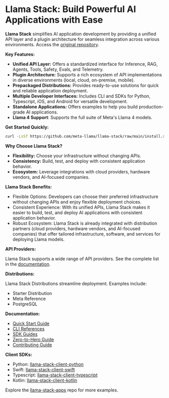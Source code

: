 # Llama Stack: Build Powerful AI Applications with Ease

**Llama Stack** simplifies AI application development by providing a unified API layer and a plugin architecture for seamless integration across various environments. Access the [original repository](https://github.com/meta-llama/llama-stack).

**Key Features:**

*   **Unified API Layer:**  Offers a standardized interface for Inference, RAG, Agents, Tools, Safety, Evals, and Telemetry.
*   **Plugin Architecture:** Supports a rich ecosystem of API implementations in diverse environments (local, cloud, on-premise, mobile).
*   **Prepackaged Distributions:** Provides ready-to-use solutions for quick and reliable application deployment.
*   **Multiple Developer Interfaces:** Includes CLI and SDKs for Python, Typescript, iOS, and Android for versatile development.
*   **Standalone Applications:** Offers examples to help you build production-grade AI applications.
*   **Llama 4 Support**: Supports the full suite of Meta's Llama 4 models.

**Get Started Quickly:**

```bash
curl -LsSf https://github.com/meta-llama/llama-stack/raw/main/install.sh | bash
```

**Why Choose Llama Stack?**

*   **Flexibility:** Choose your infrastructure without changing APIs.
*   **Consistency:** Build, test, and deploy with consistent application behavior.
*   **Ecosystem:** Leverage integrations with cloud providers, hardware vendors, and AI-focused companies.

**Llama Stack Benefits:**

*   Flexible Options: Developers can choose their preferred infrastructure without changing APIs and enjoy flexible deployment choices.
*   Consistent Experience: With its unified APIs, Llama Stack makes it easier to build, test, and deploy AI applications with consistent application behavior.
*   Robust Ecosystem: Llama Stack is already integrated with distribution partners (cloud providers, hardware vendors, and AI-focused companies) that offer tailored infrastructure, software, and services for deploying Llama models.

**API Providers:**

Llama Stack supports a wide range of API providers.  See the complete list in the [documentation](https://llama-stack.readthedocs.io/en/latest/providers/index.html).

**Distributions:**

Llama Stack Distributions streamline deployment.  Examples include:

*   Starter Distribution
*   Meta Reference
*   PostgreSQL

**Documentation:**

*   [Quick Start Guide](https://llama-stack.readthedocs.io/en/latest/getting_started/index.html)
*   [CLI References](https://llama-stack.readthedocs.io/en/latest/references/llama_cli_reference/index.html)
*   [SDK Guides](https://llama-stack.readthedocs.io/en/latest/contributing/new_api_provider.html)
*   [Zero-to-Hero Guide](https://github.com/meta-llama/llama-stack/tree/main/docs/zero_to_hero_guide)
*   [Contributing Guide](CONTRIBUTING.md)

**Client SDKs:**

*   Python:  [llama-stack-client-python](https://github.com/meta-llama/llama-stack-client-python)
*   Swift:  [llama-stack-client-swift](https://github.com/meta-llama/llama-stack-client-swift)
*   Typescript: [llama-stack-client-typescript](https://github.com/meta-llama/llama-stack-client-typescript)
*   Kotlin: [llama-stack-client-kotlin](https://github.com/meta-llama/llama-stack-client-kotlin)

Explore the [llama-stack-apps](https://github.com/meta-llama/llama-stack-apps/tree/main/examples) repo for more examples.